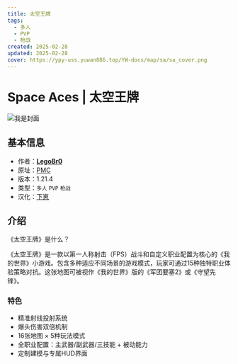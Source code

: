 ```yaml
---
title: 太空王牌
tags:
  - 多人
  - PVP
  - 枪战
created: 2025-02-28
updated: 2025-02-28
cover: https://ypy-uss.yuwan886.top/YW-docs/map/sa/sa_cover.png
---
```


# Space Aces | 太空王牌
![我是封面](https://ypy-uss.yuwan886.top/YW-docs/map/sa/sa_cover.png)
## 基本信息

- 作者：[**LegoBr0**](https://www.planetminecraft.com/member/legobr0/)
- 原址：[PMC](https://www.planetminecraft.com/project/space-aces/)
- 版本：1.21.4
- 类型：`多人` `PVP` `枪战` 
- 汉化：[下崽](https://pan.quark.cn/s/6cdb8f84d1c4) <Badge type="warning" text="预发布" />
## 介绍

《太空王牌》是什么？

《太空王牌》是一款以第一人称射击（FPS）战斗和自定义职业配置为核心的《我的世界》小游戏。包含多种适应不同场景的游戏模式，玩家可通过15种独特职业体验策略对抗。这张地图可被视作《我的世界》版的《军团要塞2》或《守望先锋》。

### 特色

- 精准射线投射系统  
- 爆头伤害双倍机制  
- 16张地图 × 5种玩法模式  
- 全职业配置：主武器/副武器/三技能 + 被动能力  
- 定制建模与专属HUD界面